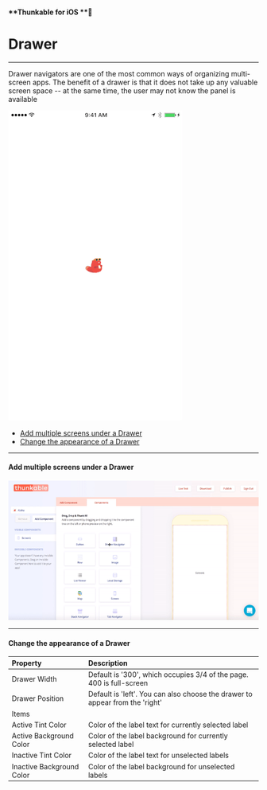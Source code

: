 #### **Thunkable for iOS **

# Drawer

---

Drawer navigators are one of the most common ways of organizing multi-screen apps. The benefit of a drawer is that it does not take up any valuable screen space -- at the same time, the user may not know the panel is available

![](/assets/nav-drawer-ios.gif)

* [Add multiple screens under a Drawer](#add-multiple-screens-under-a-drawer)
* [Change the appearance of a Drawer](#change-the-appearance-of-a-drawer)

---

#### Add multiple screens under a Drawer

![](/assets/multi-screen-ios-1.gif)

---

#### Change the appearance of a Drawer

| Property | Description |
| :--- | :--- |
| Drawer Width | Default is '300', which occupies 3/4 of the page. 400 is full-screen |
| Drawer Position | Default is 'left'. You can also choose the drawer to appear from the 'right' |
| Items |  |
| Active Tint Color | Color of the label text for currently selected label |
| Active Background Color | Color of the label background for currently selected label |
| Inactive Tint Color | Color of the label text for unselected labels |
| Inactive Background Color | Color of the label background for unselected labels |



